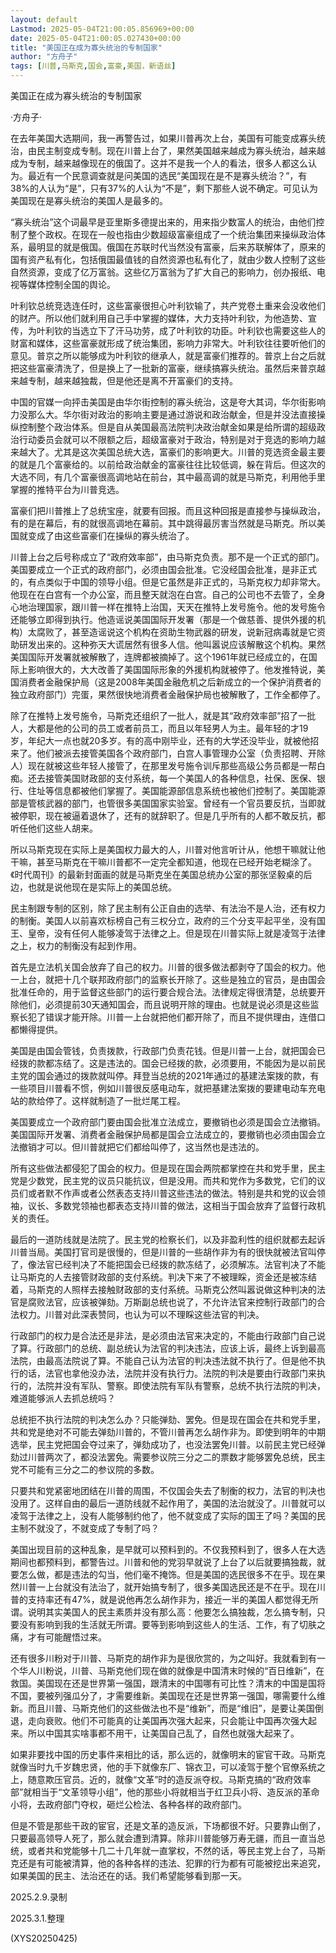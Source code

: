 ```yaml
---
layout: default
Lastmod: 2025-05-04T21:00:05.856969+00:00
date: 2025-05-04T21:00:05.027430+00:00
title: "美国正在成为寡头统治的专制国家"
author: "方舟子"
tags: [川普,马斯克,国会,富豪,美国，新语丝]
---
```


美国正在成为寡头统治的专制国家

·方舟子·

在去年美国大选期间，我一再警告过，如果川普再次上台，美国有可能变成寡头统治，由民主制变成专制。现在川普上台了，果然美国越来越成为寡头统治，越来越成为专制，越来越像现在的俄国了。这并不是我一个人的看法，很多人都这么认为。最近有一个民意调查就是问美国的选民“美国现在是不是寡头统治？”，有38%的人认为“是”，只有37%的人认为“不是”，剩下那些人说不确定。可见认为美国现在是寡头统治的美国人是最多的。

“寡头统治”这个词最早是亚里斯多德提出来的，用来指少数富人的统治，由他们控制了整个政权。在现在一般也指由少数超级富豪组成了一个统治集团来操纵政治体系，最明显的就是俄国。俄国在苏联时代当然没有富豪，后来苏联解体了，原来的国有资产私有化，包括俄国最值钱的自然资源也私有化了，就由少数人控制了这些自然资源，变成了亿万富翁。这些亿万富翁为了扩大自己的影响力，创办报纸、电视等媒体控制全国的舆论。

叶利钦总统竞选连任时，这些富豪很担心叶利钦输了，共产党卷土重来会没收他们的财产。所以他们就利用自己手中掌握的媒体，大力支持叶利钦，为他造势、宣传，为叶利钦的当选立下了汗马功劳，成了叶利钦的功臣。叶利钦也需要这些人的财富和媒体，这些富豪就形成了统治集团，影响力非常大。叶利钦往往要听他们的意见。普京之所以能够成为叶利钦的继承人，就是富豪们推荐的。普京上台之后就把这些富豪清洗了，但是换上了一批新的富豪，继续搞寡头统治。虽然后来普京越来越专制，越来越独裁，但是他还是离不开富豪们的支持。

中国的官媒一向抨击美国是由华尔街控制的寡头统治，这是夸大其词，华尔街影响力没那么大。华尔街对政治的影响主要是通过游说和政治献金，但是并没法直接操纵控制整个政治体系。但是自从美国最高法院判决政治献金如果是给所谓的超级政治行动委员会就可以不限额之后，超级富豪对于政治，特别是对于竞选的影响力越来越大了。尤其是这次美国总统大选，富豪们的影响更大。川普的竞选资金最主要的就是几个富豪给的。以前给政治献金的富豪往往比较低调，躲在背后。但这次的大选不同，有几个富豪很高调地站在前台，其中最高调的就是马斯克，利用他手里掌握的推特平台为川普竞选。

富豪们把川普推上了总统宝座，就要有回报。而且这种回报是直接参与操纵政治，有的是在幕后，有的就很高调地在幕前。其中跳得最厉害当然就是马斯克。所以美国就变成了由这些富豪们在操纵的寡头统治了。

川普上台之后号称成立了“政府效率部”，由马斯克负责。那不是一个正式的部门。美国要成立一个正式的政府部门，必须由国会批准。它没经国会批准，是非正式的，有点类似于中国的领导小组。但是它虽然是非正式的，马斯克权力却非常大。他现在在白宫有一个办公室，而且整天就泡在白宫。自己的公司也不去管了，全身心地治理国家，跟川普一样在推特上治国，天天在推特上发号施令。他的发号施令还能够立即得到执行。他造谣说美国国际开发署（那是一个做慈善、提供外援的机构）太腐败了，甚至造谣说这个机构在资助生物武器的研发，说新冠病毒就是它资助研发出来的。这种弥天大谎居然有很多人信。他叫嚣说应该解散这个机构。果然美国国际开发署就被解散了，连牌都被摘掉了。这个1961年就已经成立的，在国际上影响很大的，大大改善了美国国际形象的外援机构就被停了。他发推特说，美国消费者金融保护局（这是2008年美国金融危机之后新成立的一个保护消费者的独立政府部门）完蛋，果然很快地消费者金融保护局也被解散了，工作全都停了。

除了在推特上发号施令，马斯克还组织了一批人，就是其“政府效率部”招了一批人，大都是他的公司的员工或者前员工，而且以年轻男人为主。最年轻的才19岁，年纪大一点也就20多岁。有的高中刚毕业，还有的大学还没毕业，就被他招来了。他们被派去接管美国各个政府部门，白宫人事管理办公室（负责招聘、开除人）现在就被这些年轻人接管了，在那里发号施令训斥那些高级公务员都是一帮白痴。还去接管美国财政部的支付系统，每一个美国人的各种信息，社保、医保、银行、住址等信息都被他们掌握了。美国能源部信息系统也被他们控制了。美国能源部是管核武器的部门，也管很多美国国家实验室。曾经有一个官员要反抗，当即就被停职，现在被逼着退休了，还有的就辞职了。但是几乎所有的人都不敢反抗，都听任他们这些人胡来。

所以马斯克现在实际上是美国权力最大的人，川普对他言听计从，他想干嘛就让他干嘛，甚至马斯克在干嘛川普都不一定完全都知道，他现在已经开始老糊涂了。《时代周刊》的最新封面画的就是马斯克坐在美国总统办公室的那张坚毅桌的后边，也就是说他现在是实际上的美国总统。

民主制跟专制的区别，除了民主制有公正自由的选举、有法治不是人治，还有权力的制衡。美国人以前喜欢标榜自己有三权分立，政府的三个分支平起平坐，没有国王、皇帝，没有任何人能够凌驾于法律之上。但是现在川普实际上就是凌驾于法律之上，权力的制衡没有起到作用。

首先是立法机关国会放弃了自己的权力。川普的很多做法都剥夺了国会的权力。他一上台，就把十几个联邦政府部门的监察长开除了。这些是独立的官员，是由国会批准任命的，用于监督这些部门的运行要合规合法。法律规定得很清楚，总统要开除他们，必须提前30天通知国会，而且说明开除的理由。也就是说必须是这些监察长犯了错误才能开除。川普一上台就把他们都开除了，而且不提供理由，连借口都懒得提供。

美国是由国会管钱，负责拨款，行政部门负责花钱。但是川普一上台，就把国会已经拨的款都冻结了。这是违法的。国会已经拨的款，必须要用，不能因为是以前民主党的国会通过的拨款就叫停。拜登当总统的2021年通过的基建法案拨的款，有一些项目川普看不惯，例如川普很反感电动车，就把基建法案拨的要建电动车充电站的款给停了。这样就制造了一批烂尾工程。

美国要成立一个政府部门要由国会批准立法成立，要撤销也必须是国会立法撤销。美国国际开发署、消费者金融保护局都是国会立法成立的，要撤销也必须由国会立法撤销才可以。但川普就把它们都给叫停了，这当然也是违法的。

所有这些做法都侵犯了国会的权力。但是现在国会两院都掌控在共和党手里，民主党是少数党，民主党的议员只能抗议，但是没用。而共和党作为多数党，它们的议员们或者默不作声或者公然表态支持川普这些违法的做法。特别是共和党的议会领袖，议长、多数党领袖也都表态支持川普的做法，这相当于国会放弃了监督行政机关的责任。

最后的一道防线就是法院了。民主党的检察长们，以及非盈利性的组织就都去起诉川普当局。美国打官司是很慢的，但是川普的一些胡作非为有的很快就被法官叫停了，像法官已经判决了不能把国会已经拨的款冻结了，必须解冻。法官判决了不能让马斯克的人去接管财政部的支付系统。判决下来了不被理睬，资金还是被冻结着，马斯克的人照样去接触财政部的支付系统。马斯克公然叫嚣说做这种判决的法官是腐败法官，应该被弹劾。万斯副总统也说了，不允许法官来控制行政部门的合法权力。川普对此深表赞同，也认为可以不理睬这些法官的判决。

行政部门的权力是合法还是非法，是必须由法官来决定的，不能由行政部门自己说了算。行政部门的总统、副总统认为法官的判决违法，应该上诉，最终上诉到最高法院，由最高法院说了算。不能自己认为法官的判决违法就不执行了。但是他不执行的话，法官也拿他没办法，法院并没有执行力。法院的判决是要由行政部门来执行的，法院并没有军队、警察。即使法院有军队有警察，总统不执行法院的判决，难道能够派人去抓总统吗？

总统拒不执行法院的判决怎么办？只能弹劾、罢免。但是现在国会在共和党手里，共和党是绝对不可能去弹劾川普的，不管川普再怎么胡作非为。即使到明年的中期选举，民主党把国会夺过来了，弹劾成功了，也没法罢免川普。以前民主党已经弹劾过川普两次了，都没法罢免。需要参议院三分之二的票数才能够罢免总统，民主党不可能有三分之二的参议院的多数。

只要共和党紧密地团结在川普的周围，不仅国会失去了制衡的权力，法官的判决也没用了。这样自由的最后一道防线就不起作用了，美国的法治就没了。川普就可以凌驾于法律之上，没有人能够制约他了，他不就变成了实际的国王了吗？美国的民主制不就没了，不就变成了专制了吗？

美国出现目前的这种乱象，是早就可以预料到的。不仅我预料到了，很多人在大选期间也都预料到，都警告过。川普和他的党羽早就说了上台了以后就要搞独裁，就要怎么做，都是违法的勾当，他们毫不掩饰。但是美国的选民很多不在乎。现在果然川普一上台就没有法治了，就开始搞专制了，很多美国选民还是不在乎。现在川普的支持率还有47%，就是说他再怎么胡作非为，接近一半的美国人都觉得无所谓。说明其实美国人的民主素质并没有那么高：他要怎么搞独裁，怎么搞专制，只要没有影响到我的生活就无所谓。要等到影响到这些人的生活、工作，有了切肤之痛，才有可能醒悟过来。

还有很多川粉对于川普、马斯克的胡作非为是很欣赏的，为之叫好。我就看到有一个华人川粉说，川普、马斯克他们现在做的就像是中国清末时候的“百日维新”，在救国。美国现在还是世界第一强国，跟清末的中国哪有可比性？清末的中国是国将不国，要被列强瓜分了，才需要维新。美国现在还是世界第一强国，哪需要什么维新。而且川普、马斯克他们的这些做法也不是“维新”，而是“维旧”，是要让美国倒退，走向衰败。他们不可能真的让美国再次强大起来，只会能让中国再次强大起来。所以中国其实啥事都不用干，让美国自己乱了，自然也就强大起来了。

如果非要找中国的历史事件来相比的话，那么远的，就像明末的宦官干政。马斯克就像当时九千岁魏忠贤，他的手下就像东厂、锦衣卫，可以凌驾于整个官僚系统之上，随意欺压官员。近的，就像“文革”时的造反派夺权。马斯克搞的“政府效率部”就相当于“文革领导小组”，他的那些小将就相当于红卫兵小将、造反派的革命小将，去政府部门夺权，砸烂公检法、各种各样的政府部门。

但是不管是那些干政的宦官，还是文革的造反派，下场都很不好。只要靠山倒了，只要最高领导人死了，那么就会遭到清算。除非川普能够万寿无疆，而且一直当总统，或者共和党能够十几二十几年就一直掌权，不然的话，等民主党上台了，马斯克还是有可能被清算，他的各种各样的违法、犯罪的行为都有可能被挖出来追究，如果美国的民主、法治还在的话。我们希望能够看到那一天。

2025.2.9.录制

2025.3.1.整理

(XYS20250425)


